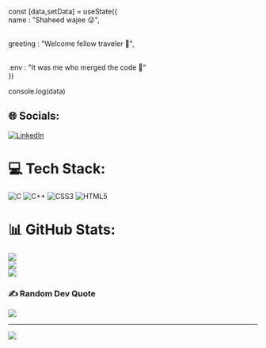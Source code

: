 const [data,setData] = useState({
<br>name : "Shaheed wajee 😜",</br>

<br>greeting : "Welcome fellow traveler 🤗",</br>

<br>.env : "It was me who merged the code 🤫"</br>
})

console.log(data)


## 🌐 Socials:
[![LinkedIn](https://img.shields.io/badge/LinkedIn-%230077B5.svg?logo=linkedin&logoColor=white)](https://linkedin.com/in/shayeed-wajee) 

# 💻 Tech Stack:
![C](https://img.shields.io/badge/c-%2300599C.svg?style=for-the-badge&logo=c&logoColor=white) ![C++](https://img.shields.io/badge/c++-%2300599C.svg?style=for-the-badge&logo=c%2B%2B&logoColor=white) ![CSS3](https://img.shields.io/badge/css3-%231572B6.svg?style=for-the-badge&logo=css3&logoColor=white) ![HTML5](https://img.shields.io/badge/html5-%23E34F26.svg?style=for-the-badge&logo=html5&logoColor=white)

# 📊 GitHub Stats:
![](https://github-readme-stats.vercel.app/api?username=WajeeNPC&theme=merko&hide_border=false&include_all_commits=true&count_private=false)<br/>
![](https://github-readme-streak-stats.herokuapp.com/?user=WajeeNPC&theme=merko&hide_border=false)<br/>
![](https://github-readme-stats.vercel.app/api/top-langs/?username=WajeeNPC&theme=merko&hide_border=false&include_all_commits=true&count_private=false&layout=compact)

### ✍️ Random Dev Quote
![](https://quotes-github-readme.vercel.app/api?type=horizontal&theme=radical)

---
[![](https://visitcount.itsvg.in/api?id=WajeeNPC&icon=0&color=0)](https://visitcount.itsvg.in)

<!-- Proudly created with GPRM ( https://gprm.itsvg.in ) -->
